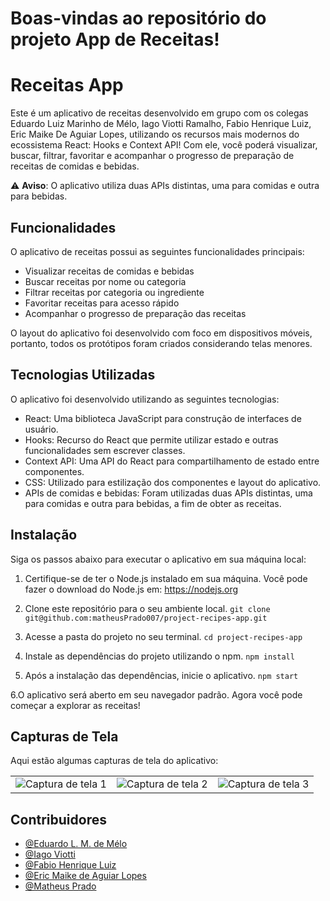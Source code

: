 # Boas-vindas ao repositório do projeto App de Receitas!
# Receitas App

Este é um aplicativo de receitas desenvolvido em grupo com os colegas Eduardo Luiz Marinho de Mélo, Iago Viotti Ramalho, Fabio Henrique Luiz, Eric Maike De Aguiar Lopes,  utilizando os recursos mais modernos do ecossistema React: Hooks e Context API! Com ele, você poderá visualizar, buscar, filtrar, favoritar e acompanhar o progresso de preparação de receitas de comidas e bebidas.

⚠️ **Aviso**: O aplicativo utiliza duas APIs distintas, uma para comidas e outra para bebidas.

## Funcionalidades

O aplicativo de receitas possui as seguintes funcionalidades principais:

- Visualizar receitas de comidas e bebidas
- Buscar receitas por nome ou categoria
- Filtrar receitas por categoria ou ingrediente
- Favoritar receitas para acesso rápido
- Acompanhar o progresso de preparação das receitas

O layout do aplicativo foi desenvolvido com foco em dispositivos móveis, portanto, todos os protótipos foram criados considerando telas menores.

## Tecnologias Utilizadas

O aplicativo foi desenvolvido utilizando as seguintes tecnologias:

- React: Uma biblioteca JavaScript para construção de interfaces de usuário.
- Hooks: Recurso do React que permite utilizar estado e outras funcionalidades sem escrever classes.
- Context API: Uma API do React para compartilhamento de estado entre componentes.
- CSS: Utilizado para estilização dos componentes e layout do aplicativo.
- APIs de comidas e bebidas: Foram utilizadas duas APIs distintas, uma para comidas e outra para bebidas, a fim de obter as receitas.

## Instalação

Siga os passos abaixo para executar o aplicativo em sua máquina local:

1. Certifique-se de ter o Node.js instalado em sua máquina. Você pode fazer o download do Node.js em: https://nodejs.org

2. Clone este repositório para o seu ambiente local.
``` git clone git@github.com:matheusPrado007/project-recipes-app.git ```

3. Acesse a pasta do projeto no seu terminal.
   ``` cd project-recipes-app ```

4. Instale as dependências do projeto utilizando o npm.
``` npm install ```

5. Após a instalação das dependências, inicie o aplicativo.
``` npm start ```

6.O aplicativo será aberto em seu navegador padrão. Agora você pode começar a explorar as receitas!

<h2>Capturas de Tela</h2>

<p>Aqui estão algumas capturas de tela do aplicativo:</p>

<table>
  <tr>
    <td>
      <img src="https://github.com/matheusPrado007/project-recipes-app/assets/108843111/90c10df6-f159-4993-afc5-83f6ab04385a" alt="Captura de tela 1">
    </td>
    <td>
      <img src="https://github.com/matheusPrado007/project-recipes-app/assets/108843111/12150b49-80c0-4894-9861-d478cc933556" alt="Captura de tela 2">
    </td>
    <td>
      <img src="https://github.com/matheusPrado007/project-recipes-app/assets/108843111/426fd7ce-6bb6-4ad0-b3ab-63c4b235792d" alt="Captura de tela 3">
    </td>
  </tr>
</table>


## Contribuidores

- [@Eduardo L. M. de Mélo](https://github.com/EduardoL-s)
- [@Iago Viotti ](https://github.com/iagoViotti)
- [@Fabio Henrique Luiz ](https://github.com/FabioHLuiz )
- [@Eric Maike de Aguiar Lopes ](https://[github.com/FabioHLuiz](https://github.com/EricMaike) )
- [@Matheus Prado ](https://[github.com/iagoViotti](https://github.com/matheusPrado007))



